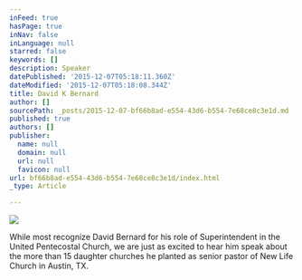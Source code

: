 ```yaml
---
inFeed: true
hasPage: true
inNav: false
inLanguage: null
starred: false
keywords: []
description: Speaker
datePublished: '2015-12-07T05:18:11.360Z'
dateModified: '2015-12-07T05:18:08.344Z'
title: David K Bernard
author: []
sourcePath: _posts/2015-12-07-bf66b8ad-e554-43d6-b554-7e68ce8c3e1d.md
published: true
authors: []
publisher:
  name: null
  domain: null
  url: null
  favicon: null
url: bf66b8ad-e554-43d6-b554-7e68ce8c3e1d/index.html
_type: Article

---
```

![](https://the-grid-user-content.s3-us-west-2.amazonaws.com/215188bc-8711-41c0-b6eb-eaf6a8586a1f.png)

While most recognize David Bernard for his role of Superintendent in the United Pentecostal Church, we are just as excited to hear him speak about the more than 15 daughter churches he planted as senior pastor of New Life Church in Austin, TX.